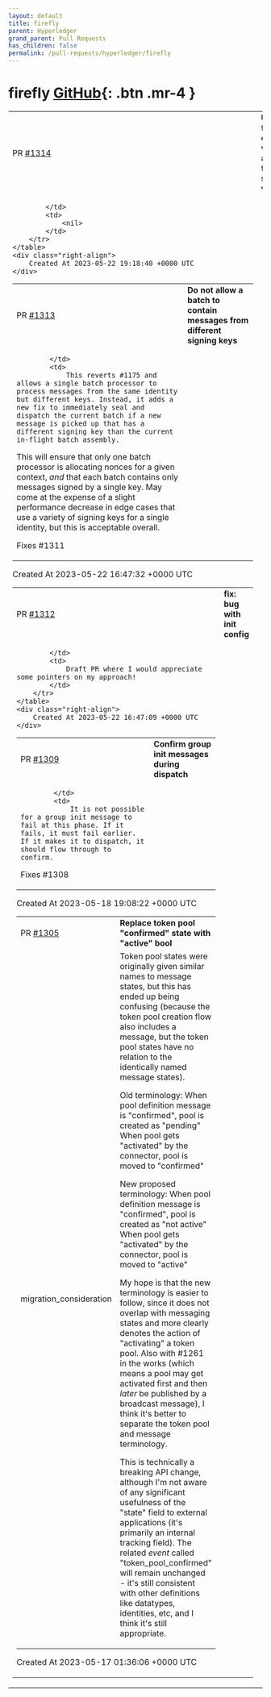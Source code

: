 ```yaml
---
layout: default
title: firefly
parent: Hyperledger
grand_parent: Pull Requests
has_children: false
permalink: /pull-requests/hyperledger/firefly
---
```


# firefly <span class="fs-3 right-align">[GitHub](https://github.com/hyperledger/firefly){: .btn .mr-4 }</span>


<div>
    <table>
        <tr>
            <td>
                PR <a href="https://github.com/hyperledger/firefly/pull/1314" class=".btn">#1314</a>
            </td>
            <td>
                <b>
                    Update firefly-common v1.2.11 and firefly-signer v1.1.8
                </b>
            </td>
        </tr>
        <tr>
            <td>
                
            </td>
            <td>
                <nil>
            </td>
        </tr>
    </table>
    <div class="right-align">
        Created At 2023-05-22 19:18:40 +0000 UTC
    </div>
</div>

<div>
    <table>
        <tr>
            <td>
                PR <a href="https://github.com/hyperledger/firefly/pull/1313" class=".btn">#1313</a>
            </td>
            <td>
                <b>
                    Do not allow a batch to contain messages from different signing keys
                </b>
            </td>
        </tr>
        <tr>
            <td>
                
            </td>
            <td>
                This reverts #1175 and allows a single batch processor to process messages from the same identity but different keys. Instead, it adds a new fix to immediately seal and dispatch the current batch if a new message is picked up that has a different signing key than the current in-flight batch assembly.

This will ensure that only one batch processor is allocating nonces for a given context, _and_ that each batch contains only messages signed by a single key. May come at the expense of a slight performance decrease in edge cases that use a variety of signing keys for a single identity, but this is acceptable overall.

Fixes #1311
            </td>
        </tr>
    </table>
    <div class="right-align">
        Created At 2023-05-22 16:47:32 +0000 UTC
    </div>
</div>

<div>
    <table>
        <tr>
            <td>
                PR <a href="https://github.com/hyperledger/firefly/pull/1312" class=".btn">#1312</a>
            </td>
            <td>
                <b>
                    fix: bug with init config
                </b>
            </td>
        </tr>
        <tr>
            <td>
                
            </td>
            <td>
                Draft PR where I would appreciate some pointers on my approach!
            </td>
        </tr>
    </table>
    <div class="right-align">
        Created At 2023-05-22 16:47:09 +0000 UTC
    </div>
</div>

<div>
    <table>
        <tr>
            <td>
                PR <a href="https://github.com/hyperledger/firefly/pull/1309" class=".btn">#1309</a>
            </td>
            <td>
                <b>
                    Confirm group init messages during dispatch
                </b>
            </td>
        </tr>
        <tr>
            <td>
                
            </td>
            <td>
                It is not possible for a group init message to fail at this phase. If it fails, it must fail earlier. If it makes it to dispatch, it should flow through to confirm.

Fixes #1308
            </td>
        </tr>
    </table>
    <div class="right-align">
        Created At 2023-05-18 19:08:22 +0000 UTC
    </div>
</div>

<div>
    <table>
        <tr>
            <td>
                PR <a href="https://github.com/hyperledger/firefly/pull/1305" class=".btn">#1305</a>
            </td>
            <td>
                <b>
                    Replace token pool "confirmed" state with "active" bool
                </b>
            </td>
        </tr>
        <tr>
            <td>
                <span class="chip">migration_consideration</span>
            </td>
            <td>
                Token pool states were originally given similar names to message states, but this has ended up being confusing (because the token pool creation flow also includes a message, but the token pool states have no relation to the identically named message states).

Old terminology:
When pool definition message is "confirmed", pool is created as "pending"
When pool gets "activated" by the connector, pool is moved to "confirmed"

New proposed terminology:
When pool definition message is "confirmed", pool is created as "not active"
When pool gets "activated" by the connector, pool is moved to "active"

My hope is that the new terminology is easier to follow, since it does not overlap with messaging states and more clearly denotes the action of "activating" a token pool. Also with #1261 in the works (which means a pool may get activated first and then _later_ be published by a broadcast message), I think it's better to separate the token pool and message terminology.

This is technically a breaking API change, although I'm not aware of any significant usefulness of the "state" field to
external applications (it's primarily an internal tracking field). The related _event_ called "token_pool_confirmed" will
remain unchanged - it's still consistent with other definitions like datatypes, identities, etc, and I think it's still
appropriate.
            </td>
        </tr>
    </table>
    <div class="right-align">
        Created At 2023-05-17 01:36:06 +0000 UTC
    </div>
</div>

